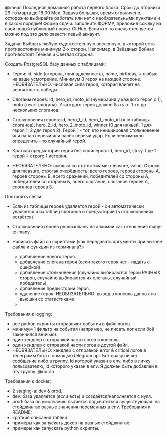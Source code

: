 @канал Последняя домашняя работа первого блока.
Срок: до вторника 29-го марта до 18:00 Мск. Задача большая, время ограничено, осторожно выбирайте работать или нет с необязательными пунктами и в каком порядке!
Форма сдачи: заполнить ФОРМУ, приложив ссылку на свой новый публичный проект GitHub. Если кто-то очень стесняется - можно под это дело завести левый аккаунт.

Задача:
Выбрать любую художественную вселенную, в которой есть противостояние минимум 2-х сторон. Например, в Звёздных Войнах противостоят Тёмная и Светлая сторона.

Создать PostgreSQL базу данных с таблицами:
 - Герои: id, side (сторона, принадлежность), name, birthday, + любые на ваше усмотрение. Минимум 3 героя на каждой стороне. 
НЕОБЯЗАТЕЛЬНО: числовая сила героя, которая влияет на вероятность победы.
 - Слоганы героев: id, hero_id, moto_id (нумерация у каждого героя с 1), moto (текст слогана). 
У каждого героя должно быть от 1-го до нескольких слоганов.
 - Столкновения героев: id, hero_1_id, hero_1_moto_id (= id таблицы слоганов), hero_2_id, hero_2_moto_id, winner 
(0 для ничьей, 1 для героя 1, 2 для героя 2). Герой 1 - тот, кто инициировал столкновение или напал первый или нанёс первый удар. 
Если невозможно определить - то случайный герой.
 - Краткая предыстория героя без спойлеров: id, hero_id, story. Где 1 герой = строго 1 история.

 - НЕОБЯЗАТЕЛЬНО: вьюшка со статистиками: measure, value. 
Строки для measure, строгая очерёдность: всего героев, героев стороны А, 
героев стороны Б, всего сражений, победителей со стороны А, 
победителей со стороны Б, всего слоганов, слоганов героев А, 
слоганов героев Б.

Построить связи:
 - Если из таблицы героев удаляется герой - он автоматически удаляется и 
из таблиц слоганов и предысторий (в столкновениях остаётся).
 - Столкновения героев реализованы на алхимии как отношения many-to-many.

 - Написать файл со скриптами (как передавать аргументы при вызове файла и функции из терминала?):
   - добавление нового героя.
   - добавление слогана героя (если такого героя нет - падать с ошибкой).
   - добавление столкновения (случайно выбираются герои РАЗНЫХ сторон, случайно выбираются их слоганы, случайный победитель).
   - добавление предыстории героя.
   - удаление героя.
НЕОБЯЗАТЕЛЬНО: вывод в консоль данных из вьюшки со статистиками.
   - 
Требования к logging:
 - все python скрипты отправляют события в файл логов.
 - минимум 1 фильтр на события (например, не писать лог если бой закончился вничью).
 - один хендлер с отправкой части логов в консоль.
 - один хендлер с отправкой части логов в другой файл.
 - НЕОБЯЗАТЕЛЬНО: хендлер с отправкой error & critical логов в телеграмм бота с помощью telegram api. 
   Бот сразу пишет сообщение либо в группу, id которой указан в env, либо в личку пользователю, id которого указан в env. Я должен быть добавлен в эту группу: @rioran

Требования к docker:
 - 2 staging-а: dev & prod. 
 - dev: база удаляется (если есть) и создаётся/наполняется с нуля. 
 - prod: база по умолчанию пытается подхватиться существующая.
на стейджингах разные значения переменных в env.
Требования к README:
 - краткие описания таблиц.
 - примеры как запускать докер на разных стейджингах.
 - примеры как запускать python скрипты.
